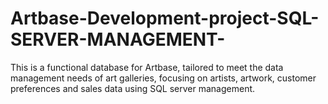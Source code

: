 # Artbase-Development-project-SQL-SERVER-MANAGEMENT-
This is a functional database for Artbase, tailored to meet the data management needs of art galleries, focusing on artists, artwork, customer preferences and sales data using SQL server management.
